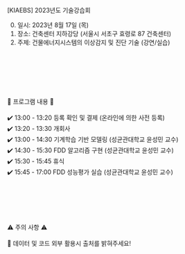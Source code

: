 [KIAEBS] 2023년도 기술강습회<br/>

0. 일시: 2023년 8월 17일 (목)<br/>
1. 장소: 건축센터 지하강당 (서울시 서초구 효령로 87 건축센터)<br/>
2. 주제: 건물에너지시스템의 이상감지 및 진단 기술 (강연/실습)<br/>
<br/>
<br/>
<br/>
<br/>
<br/>
<br/>
🔔 프로그램 내용 🔔<br/>
<br/>
✔️ 13:00 - 13:20 등록 확인 및 결제 (온라인에 의한 사전 등록)<br/>
✔️ 13:20 - 13:30 개회사<br/>
✔️ 13:00 - 14:30 기계학습 기반 모델링 (성균관대학교 윤성민 교수)<br/>
✔️ 14:30 - 15:30 FDD 알고리즘 구현 (성균관대학교 윤성민 교수)<br/>
✔️ 15:30 - 15:45 휴식<br/>
✔️ 15:45 - 17:00 FDD 성능평가 실습 (성균관대학교 윤성민 교수)<br/>
<br/>
<br/>
<br/>
<br/>
<br/>
<br/>
⚠️ 주의 사항 ⚠️<br/>
<br/>
📌 데이터 및 코드 외부 활용시 출처를 밝혀주세요!

